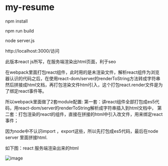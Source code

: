 # my-resume

npm install

npm run build

node server.js

http://localhost:3000/访问

此版本react js所写，在服务端渲染出html页面，利于seo

在webpack里面打包react组件，此时用的是未渲染文件，解析react组件为浏览器认识的代码之后，在使用react-dom/server的renderToString方法转成字符串
然后拼接成html文档，再打包渲染文件html引入，这个打包react.render文件是为了绑定react事件等。

所以webpack里面做了2套module配置:
第一套：讲react组件全部打包成es5代码，用react-dom/server的renderToString解析成字符串插入到html文档中，
第二套：打包渲染的react的组件，直接在拼接的html中引入改文件，用来绑定react事件；

因为node中不认识import ，export这些，所以先打包成es5代码，最后在node server 里面拼接html.

如下图：react 服务端渲染出来的html

![image](https://github.com/mxcz213/my-resume/master/project-img-readme/react-server-render.png)


